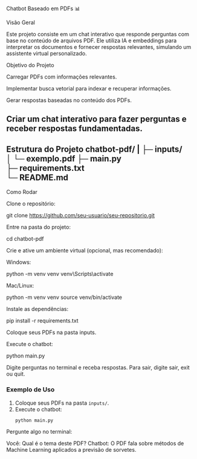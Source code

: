 Chatbot Baseado em PDFs 📊

Visão Geral

Este projeto consiste em um chat interativo que responde perguntas com base no conteúdo de arquivos PDF. Ele utiliza IA e embeddings para interpretar os documentos e fornecer respostas relevantes, simulando um assistente virtual personalizado.

Objetivo do Projeto

Carregar PDFs com informações relevantes.

Implementar busca vetorial para indexar e recuperar informações.

Gerar respostas baseadas no conteúdo dos PDFs.

Criar um chat interativo para fazer perguntas e receber respostas fundamentadas.
--------------------------------------------------------------------------------------
Estrutura do Projeto
chatbot-pdf/
|
├─ inputs/             
│   └─ exemplo.pdf
├─ main.py             
├─ requirements.txt    
└─ README.md           
-----------------------------------------------------------------------------------------------------------
Como Rodar

Clone o repositório:

git clone https://github.com/seu-usuario/seu-repositorio.git


Entre na pasta do projeto:

cd chatbot-pdf


Crie e ative um ambiente virtual (opcional, mas recomendado):

Windows:

python -m venv venv
venv\Scripts\activate


Mac/Linux:

python -m venv venv
source venv/bin/activate


Instale as dependências:

pip install -r requirements.txt


Coloque seus PDFs na pasta inputs.

Execute o chatbot:

python main.py


Digite perguntas no terminal e receba respostas. Para sair, digite sair, exit ou quit.

### Exemplo de Uso

1. Coloque seus PDFs na pasta `inputs/`.
2. Execute o chatbot:
   ```bash
   python main.py

Pergunte algo no terminal: 

Você: Qual é o tema deste PDF?
Chatbot: O PDF fala sobre métodos de Machine Learning aplicados a previsão de sorvetes.
